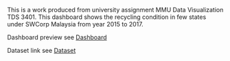 This is a work produced from university assignment MMU Data Visualization TDS 3401. This dashboard shows the recycling condition in few states under SWCorp Malaysia from year 2015 to 2017.

Dashboard preview see [Dashboard](https://nasyaaa.github.io/a-malaysian-rubbish-project/)

Dataset link see [Dataset](http://www.data.gov.my/data/ms_MY/dataset/sisa-kitar-semula-kategori-melalui-program-pengasingan-sisa-pepejal-di-punca)

